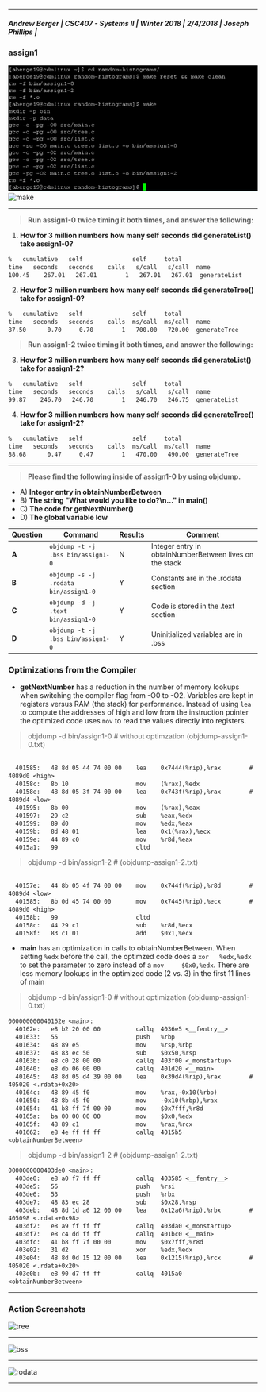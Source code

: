 ***

##### Andrew Berger  |   CSC407 - Systems II  |   Winter 2018   |   2/4/2018  |   Joseph Phillips  |   


### assign1

![make](data/assign1-make.PNG)
![make](https://github.com/aberger91/random-histograms/data/assign1-make.PNG)


***



> __Run assign1-0 twice timing it both times, and answer the following:__

1. __How for 3 million numbers how many self seconds did generateList() take assign1-0?__

```
%   cumulative   self              self     total           
time   seconds   seconds    calls   s/call   s/call  name    
100.45    267.01   267.01        1   267.01   267.01  generateList
```

2. __How for 3 million numbers how many self seconds did generateTree() take for assign1-0?__


```
%   cumulative   self              self     total           
time   seconds   seconds    calls  ms/call  ms/call  name    
87.50      0.70     0.70        1   700.00   720.00  generateTree
```

> __Run assign1-2 twice timing it both times, and answer the following:__

3. __How for 3 million numbers how many self seconds did generateList() take for assign1-2?__

```
%   cumulative   self              self     total           
time   seconds   seconds    calls   s/call   s/call  name    
99.87    246.70   246.70        1   246.70   246.75  generateList
```

4. __How for 3 million numbers how many self seconds did generateTree() take for assign1-2?__

```
%   cumulative   self              self     total           
time   seconds   seconds    calls  ms/call  ms/call  name    
88.68      0.47     0.47        1   470.00   490.00  generateTree
```

***
> __Please find the following inside of assign1-0 by using objdump.__
-  A) __Integer entry in obtainNumberBetween__
-  B) __The string "What would you like to do?\n..." in main()__
-  C) __The code for getNextNumber()__
-  D) __The global variable low__

 Question | Command                                     | Results | Comment                                                 
----------|---------------------------------------------|---------|---------------------------------------------------------
 __A__    | ```objdump -t -j .bss bin/assign1-0```     | N       | Integer entry in obtainNumberBetween lives on the stack 
 __B__    | ```objdump -s -j .rodata bin/assign1-0```   | Y       | Constants are in the .rodata section                                                        
 __C__    | ```objdump -d -j .text bin/assign1-0```     | Y       | Code is stored in the .text section                                                         
 __D__    | ```objdump -t -j .bss bin/assign1-0 ```     | Y       | Uninitialized variables are in .bss                                                        

### Optimizations from the Compiler

-  __getNextNumber__ has a reduction in the number of memory lookups when switching the compiler flag from -O0 to -O2. 
  Variables are kept in registers versus RAM (the stack) for performance. Instead of using ```lea```  to compute the
  addresses of high and low from the instruction pointer the optimized code uses ```mov```  to read the values directly into registers.

> objdump -d bin/assign1-0 # without optimzation (objdump-assign1-0.txt)

```

  401585:	48 8d 05 44 74 00 00 	lea    0x7444(%rip),%rax        # 4089d0 <high>
  40158c:	8b 10                	mov    (%rax),%edx
  40158e:	48 8d 05 3f 74 00 00 	lea    0x743f(%rip),%rax        # 4089d4 <low>
  401595:	8b 00                	mov    (%rax),%eax
  401597:	29 c2                	sub    %eax,%edx
  401599:	89 d0                	mov    %edx,%eax
  40159b:	8d 48 01             	lea    0x1(%rax),%ecx
  40159e:	44 89 c0             	mov    %r8d,%eax
  4015a1:	99                   	cltd   
```

> objdump -d bin/assign1-2 # (objdump-assign1-2.txt)

```

  40157e:	44 8b 05 4f 74 00 00 	mov    0x744f(%rip),%r8d        # 4089d4 <low>
  401585:	8b 0d 45 74 00 00    	mov    0x7445(%rip),%ecx        # 4089d0 <high>
  40158b:	99                   	cltd   
  40158c:	44 29 c1             	sub    %r8d,%ecx
  40158f:	83 c1 01             	add    $0x1,%ecx
```

-  __main__ has an optimization in calls to obtainNumberBetween. When setting
  ```%edx``` before the call, the optimzed code does a ```xor   %edx,%edx``` to 
  set the parameter to zero instead of a ```mov     $0x0,%edx```. There are less
  memory lookups in the optimized code (2 vs. 3) in the first 11 lines of main

> objdump -d bin/assign1-0 # without optimization (objdump-assign1-0.txt)

```
000000000040162e <main>:
  40162e:	e8 b2 20 00 00       	callq  4036e5 <__fentry__>
  401633:	55                   	push   %rbp
  401634:	48 89 e5             	mov    %rsp,%rbp
  401637:	48 83 ec 50          	sub    $0x50,%rsp
  40163b:	e8 c0 28 00 00       	callq  403f00 <_monstartup>
  401640:	e8 db 06 00 00       	callq  401d20 <__main>
  401645:	48 8d 05 d4 39 00 00 	lea    0x39d4(%rip),%rax        # 405020 <.rdata+0x20>
  40164c:	48 89 45 f0          	mov    %rax,-0x10(%rbp)
  401650:	48 8b 45 f0          	mov    -0x10(%rbp),%rax
  401654:	41 b8 ff 7f 00 00    	mov    $0x7fff,%r8d
  40165a:	ba 00 00 00 00       	mov    $0x0,%edx
  40165f:	48 89 c1             	mov    %rax,%rcx
  401662:	e8 4e ff ff ff       	callq  4015b5 <obtainNumberBetween>
```

> objdump -d bin/assign1-2 # (objdump-assign1-2.txt)

```
0000000000403de0 <main>:
  403de0:	e8 a0 f7 ff ff       	callq  403585 <__fentry__>
  403de5:	56                   	push   %rsi
  403de6:	53                   	push   %rbx
  403de7:	48 83 ec 28          	sub    $0x28,%rsp
  403deb:	48 8d 1d a6 12 00 00 	lea    0x12a6(%rip),%rbx        # 405098 <.rdata+0x98>
  403df2:	e8 a9 ff ff ff       	callq  403da0 <_monstartup>
  403df7:	e8 c4 dd ff ff       	callq  401bc0 <__main>
  403dfc:	41 b8 ff 7f 00 00    	mov    $0x7fff,%r8d
  403e02:	31 d2                	xor    %edx,%edx
  403e04:	48 8d 0d 15 12 00 00 	lea    0x1215(%rip),%rcx        # 405020 <.rdata+0x20>
  403e0b:	e8 90 d7 ff ff       	callq  4015a0 <obtainNumberBetween>
```

***

### Action Screenshots

![tree](data/assign1-0-tree.PNG)

***

![bss](data/assign1-2-bss.PNG)

***

![rodata](data/assign1-2-rodata.PNG)

***
